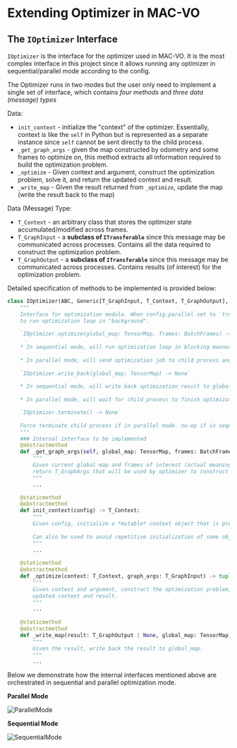 # Extending Optimizer in MAC-VO

## The `IOptimizer` Interface

`IOptimizer` is the interface for the optimizer used in MAC-VO. It is the most complex interface in this project since it allows running any optimizer in sequential/parallel mode according to the config.

The Optimizer runs in two modes but the user only need to implement a single set of interface, which contains *four methods* and *three data (message) types*

Data:
* `init_context` - initialize the "context" of the optimizer. Essentially, context is like the `self` in Python but is represented as a separate instance since `self` cannot be sent directly to the child process.
* `_get_graph_args` - given the map constructed by odometry and some frames to optimize on, this method extracts all information required to build the optimization problem.
* `_optimize` - Given context and argument, construct the optimization problem, solve it, and return the updated context and result.
* `_write_map` - Given the result returned from `_optimize`, update the map (write the result back to the map)

Data (Message) Type:
* `T_Context` - an arbitrary class that stores the optimizer state accumulated/modified across frames.
* `T_GraphInput` - a **subclass of `ITransferable`** since this message may be communicated across processes. Contains all the data required to construct the optimization problem.
* `T_GraphOutput` - a **subclass of `ITransferable`** since this message may be communicated across processes. Contains results (of interest) for the optimization problem.

Detailed specification of methods to be implemented is provided below:

```python
class IOptimizer(ABC, Generic[T_GraphInput, T_Context, T_GraphOutput], SubclassRegistry):
    """
    Interface for optimization module. When config.parallel set to `true`, will spawn a child process
    to run optimization loop in "background".
    
    `IOptimizer.optimize(global_map: TensorMap, frames: BatchFrames) -> None`
    
    * In sequential mode, will run optimization loop in blocking mannor and retun when optimization is finished.
    
    * In parallel mode, will send optimization job to child process and return immediately (non-blocking).
    
    `IOptimizer.write_back(global_map: TensorMap) -> None`
    
    * In sequential mode, will write back optimization result to global_map immediately and return.
    
    * In parallel mode, will wait for child process to finish optimization job and write back result to global_map. (blocking)

    `IOptimizer.terminate() -> None`
    
    Force terminate child process if in parallel mode. no-op if in sequential mode.
    """
    ### Internal interface to be implemented
    @abstractmethod
    def _get_graph_args(self, global_map: TensorMap, frames: BatchFrame) -> T_GraphInput:
        """
        Given current global map and frames of interest (actual meaning depends on the implementation),
        return T_GraphArgs that will be used by optimizer to construct optimization problem.
        """
        ...

    @staticmethod
    @abstractmethod
    def init_context(config) -> T_Context:
        """
        Given config, initialize a *mutable* context object that is preserved between optimizations.
        
        Can also be used to avoid repetitive initialization of some objects (e.g. optimizer, robust kernel).
        """
        ...
    
    @staticmethod
    @abstractmethod
    def _optimize(context: T_Context, graph_args: T_GraphInput) -> tuple[T_Context, T_GraphOutput]:
        """
        Given context and argument, construct the optimization problem, solve it and return the 
        updated context and result.
        """
        ...
    
    @staticmethod
    @abstractmethod
    def _write_map(result: T_GraphOutput | None, global_map: TensorMap) -> None:
        """
        Given the result, write back the result to global_map.
        """
        ...
```

Below we demonstrate how the internal interfaces mentioned above are orchestrated in sequential and parallel optimization mode.

**Parallel Mode**

![ParallelMode](https://github.com/user-attachments/assets/98348cb8-7a22-44f5-b160-4568fe196f50)

**Sequential Mode**

![SequentialMode](https://github.com/user-attachments/assets/b297a5db-f348-46b0-8213-fd60b5c4a006)

